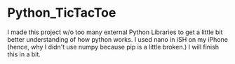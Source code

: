 # Python_TicTacToe

I made this project w/o too many external Python Libraries to get a 
little bit better understanding of how python works. I used nano in 
iSH on my iPhone (hence, why I didn't use numpy because pip is a 
little broken.) I will finish this in a bit.
